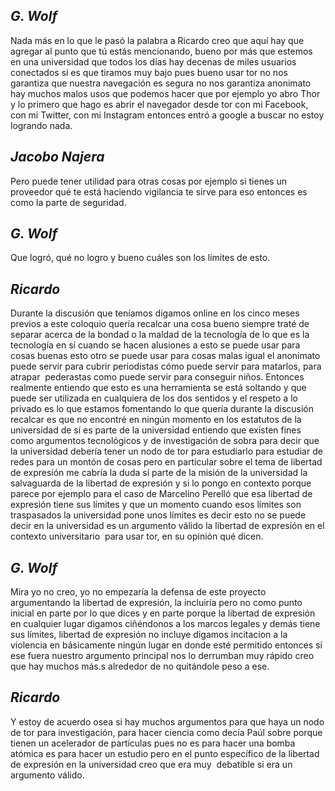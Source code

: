 ## _G. Wolf_ ## 
Nada más en lo que le pasó la palabra a Ricardo creo que aquí hay que agregar al punto que tú estás mencionando, bueno por más que estemos en una universidad que todos los días hay decenas de miles usuarios conectados si es que tiramos muy bajo pues bueno usar tor no nos garantiza que nuestra navegación es segura no nos garantiza anonimato hay muchos malos usos que podemos hacer que por ejemplo yo abro Thor y lo primero que hago es abrir el navegador desde tor con mi Facebook, con mi Twitter, con mi Instagram entonces entró a google a buscar no estoy logrando nada. 
## _Jacobo Najera_ ## 
Pero puede tener utilidad para otras cosas por ejemplo si tienes un proveedor qué te está haciendo vigilancia te sirve para eso entonces es como la parte de seguridad. 
## _G. Wolf_ ## 
Que logró, qué no logro y bueno cuáles son los límites de esto. 
## _Ricardo_ ## 
Durante la discusión que teníamos digamos online en los cinco meses previos a este coloquio quería recalcar una cosa bueno siempre traté de separar acerca de la bondad o la maldad de la tecnología de lo que es la tecnología en sí cuando se hacen alusiones a esto se puede usar para cosas buenas esto otro se puede usar para cosas malas igual el anonimato puede servir para cubrir periodistas cómo puede servir para matarlos, para atrapar  pederastas como puede servir para conseguir niños. Entonces realmente entiendo que esto es una herramienta se está soltando y que puede ser utilizada en cualquiera de los dos sentidos y el respeto a lo privado es lo que estamos fomentando lo que quería durante la discusión recalcar es que no encontré en ningún momento en los estatutos de la universidad de sí es parte de la universidad entiendo que existen fines como argumentos tecnológicos y de investigación de sobra para decir que la universidad debería tener un nodo de tor para estudiarlo para estudiar de redes para un montón de cosas pero en particular sobre el tema de libertad de expresión me cabría la duda sí parte de la misión de la universidad la salvaguarda de la libertad de expresión y si lo pongo en contexto porque parece por ejemplo para el caso de Marcelino Perelló que esa libertad de expresión tiene sus límites y que un momento cuando esos límites son traspasados la universidad pone unos límites es decir esto no se puede decir en la universidad es un argumento válido la libertad de expresión en el contexto universitario  para usar tor, en su opinión qué dicen. 
## _G. Wolf_ ## 
Mira yo no creo, yo no empezaría la defensa de este proyecto argumentando la libertad de expresión, la incluiría pero no como punto  inicial en parte por lo que dices y en parte porque la libertad de expresión en cualquier lugar digamos ciñéndonos a los marcos legales y demás tiene sus límites, libertad de expresión no incluye digamos incitacion a la violencia en básicamente ningún lugar en donde esté permitido entonces sí ese fuera nuestro argumento principal nos lo derrumban muy rápido creo que hay muchos más.s alrededor de no quitándole peso a ese. 
## _Ricardo_ ## 
Y estoy de acuerdo osea si hay muchos argumentos para que haya un nodo de tor para investigación, para hacer ciencia como decía Paúl sobre porque tienen un acelerador de partículas pues no es para hacer una bomba atómica es para hacer un estudio pero en el punto específico de la libertad de expresión en la universidad creo que era muy  debatible si era un argumento válido.